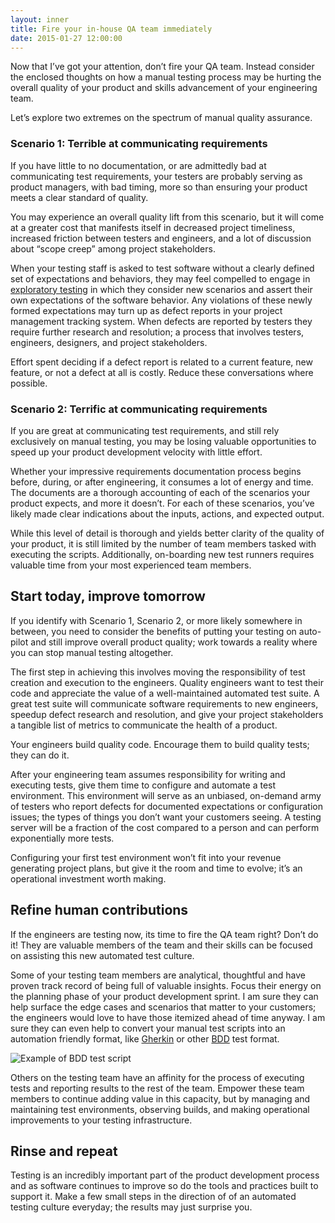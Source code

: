 ```yaml
---
layout: inner
title: Fire your in-house QA team immediately
date: 2015-01-27 12:00:00
---
```


Now that I’ve got your attention, don’t fire your QA team. Instead consider the enclosed thoughts on how a manual testing process may be hurting the overall quality of your product and skills advancement of your engineering team.

Let’s explore two extremes on the spectrum of manual quality assurance.

### Scenario 1: Terrible at communicating requirements

If you have little to no documentation, or are admittedly bad at communicating test requirements, your testers are probably serving as product managers, with bad timing, more so than ensuring your product meets a clear standard of quality.

You may experience an overall quality lift from this scenario, but it will come at a greater cost that manifests itself in decreased project timeliness, increased friction between testers and engineers, and a lot of discussion about “scope creep” among project stakeholders.

When your testing staff is asked to test software without a clearly defined set of expectations and behaviors, they may feel compelled to engage in [exploratory testing](http://en.wikipedia.org/wiki/Exploratory_testing) in which they consider new scenarios and assert their own expectations of the software behavior. Any violations of these newly formed expectations may turn up as defect reports in your project management tracking system. When defects are reported by testers they require further research and resolution; a process that involves testers, engineers, designers, and project stakeholders.

Effort spent deciding if a defect report is related to a current feature, new feature, or not a defect at all is costly. Reduce these conversations where possible.

### Scenario 2: Terrific at communicating requirements

If you are great at communicating test requirements, and still rely exclusively on manual testing, you may be losing valuable opportunities to speed up your product development velocity with little effort.

Whether your impressive requirements documentation process begins before, during, or after engineering, it consumes a lot of energy and time. The documents are a thorough accounting of each of the scenarios your product expects, and more it doesn’t. For each of these scenarios, you’ve likely made clear indications about the inputs, actions, and expected output.

While this level of detail is thorough and yields better clarity of the quality of your product, it is still limited by the number of team members tasked with executing the scripts. Additionally, on-boarding new test runners requires valuable time from your most experienced team members.

## Start today, improve tomorrow

If you identify with Scenario 1, Scenario 2, or more likely somewhere in between, you need to consider the benefits of putting your testing on auto-pilot and still improve overall product quality; work towards a reality where you can stop manual testing altogether.

The first step in achieving this involves moving the responsibility of test creation and execution to the engineers. Quality engineers want to test their code and appreciate the value of a well-maintained automated test suite. A great test suite will communicate software requirements to new engineers, speedup defect research and resolution, and give your project stakeholders a tangible list of metrics to communicate the health of a product.

Your engineers build quality code. Encourage them to build quality tests; they can do it.

After your engineering team assumes responsibility for writing and executing tests, give them time to configure and automate a test environment. This environment will serve as an unbiased, on-demand army of testers who report defects for documented expectations or configuration issues; the types of things you don’t want your customers seeing. A testing server will be a fraction of the cost compared to a person and can perform exponentially more tests.

Configuring your first test environment won’t fit into your revenue generating project plans, but give it the room and time to evolve; it’s an operational investment worth making.

## Refine human contributions

If the engineers are testing now, its time to fire the QA team right? Don’t do it! They are valuable members of the team and their skills can be focused on assisting this new automated test culture.

Some of your testing team members are analytical, thoughtful and have proven track record of being full of valuable insights. Focus their energy on the planning phase of your product development sprint. I am sure they can help surface the edge cases and scenarios that matter to your customers; the engineers would love to have those itemized ahead of time anyway. I am sure they can even help to convert your manual test scripts into an automation friendly format, like [Gherkin](http://en.wikipedia.org/wiki/Cucumber_(software)) or other [BDD](http://en.wikipedia.org/wiki/Behavior-driven_development) test format.

![Example of BDD test script](http://stevenmaguire-com.s3.amazonaws.com/assets/bdd-test-script.png)

Others on the testing team have an affinity for the process of executing tests and reporting results to the rest of the team. Empower these team members to continue adding value in this capacity, but by managing and maintaining test environments, observing builds, and making operational improvements to your testing infrastructure.

## Rinse and repeat

Testing is an incredibly important part of the product development process and as software continues to improve so do the tools and practices built to support it. Make a few small steps in the direction of of an automated testing culture everyday; the results may just surprise you.

